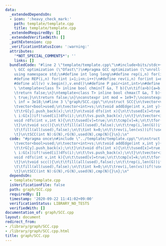 ```yaml
---
data:
  _extendedDependsOn:
  - icon: ':heavy_check_mark:'
    path: template/template.cpp
    title: template/template.cpp
  _extendedRequiredBy: []
  _extendedVerifiedWith: []
  _pathExtension: cpp
  _verificationStatusIcon: ':warning:'
  attributes:
    '*NOT_SPECIAL_COMMENTS*': ''
    links: []
  bundledCode: "#line 2 \"template/template.cpp\"\n#include<bits/stdc++.h>\n#pragma\
    \ GCC optimization (\"Ofast\")\n#pragma GCC optimization (\"unroll-loops\")\n\
    using namespace std;\n#define int long long\n#define rep(i,n) for(int i=0;i<n;i++)\n\
    #define REP(i,n) for(int i=1;i<n;i++)\n#define rev(i,n) for(int i=n-1;i>=0;i--)\n\
    #define all(v) v.begin(),v.end()\n#define P pair<int,int>\n#define len(s) (int)s.size()\n\
    \ \ntemplate<class T> inline bool chmin(T &a, T b){\n\tif(a>b){a=b;return true;}\n\
    \treturn false;\n}\ntemplate<class T> inline bool chmax(T &a, T b){\n\tif(a<b){a=b;return\
    \ true;}\n\treturn false;\n}\nconstexpr int mod = 1e9+7;\nconstexpr long long\
    \ inf = 3e18;\n#line 3 \"graph/SCC.cpp\"\n\nstruct SCC{\n\tvector<vector<int>>G,rG;\n\
    \tvector<bool>used;\n\tvector<int>vs;\n\tvoid addEdge(int x,int y){\n\t\tG[x].push_back(y);\n\
    \t\trG[y].push_back(x);\n\t}\n\tvoid dfs(int x){\n\t\tused[x]=true;\n\t\tfor(int\
    \ i:G[x])if(!used[i])dfs(i);\n\t\tvs.push_back(x);\n\t}\n\tvector<int>cmp;\n\t\
    void rdfs(int v,int k){\n\t\tused[v]=true;\n\t\tcmp[v]=k;\n\t\tfor(int i:rG[v])if(!used[i])rdfs(i,k);\n\
    \t}\n\tvoid scc(){\n\t\tfill(all(used),false);\n\t\trep(i,len(G))if(!used[i])dfs(i);\n\
    \t\tfill(all(used),false);\n\t\tint k=0;\n\t\trev(i,len(vs))if(!used[vs[i]])rdfs(vs[i],k++);\n\
    \t}\n\tSCC(int N):G(N),rG(N),used(N),cmp(N){}\n};\n"
  code: "#pragma once\n#include \"../template/template.cpp\"\n\nstruct SCC{\n\tvector<vector<int>>G,rG;\n\
    \tvector<bool>used;\n\tvector<int>vs;\n\tvoid addEdge(int x,int y){\n\t\tG[x].push_back(y);\n\
    \t\trG[y].push_back(x);\n\t}\n\tvoid dfs(int x){\n\t\tused[x]=true;\n\t\tfor(int\
    \ i:G[x])if(!used[i])dfs(i);\n\t\tvs.push_back(x);\n\t}\n\tvector<int>cmp;\n\t\
    void rdfs(int v,int k){\n\t\tused[v]=true;\n\t\tcmp[v]=k;\n\t\tfor(int i:rG[v])if(!used[i])rdfs(i,k);\n\
    \t}\n\tvoid scc(){\n\t\tfill(all(used),false);\n\t\trep(i,len(G))if(!used[i])dfs(i);\n\
    \t\tfill(all(used),false);\n\t\tint k=0;\n\t\trev(i,len(vs))if(!used[vs[i]])rdfs(vs[i],k++);\n\
    \t}\n\tSCC(int N):G(N),rG(N),used(N),cmp(N){}\n};\n"
  dependsOn:
  - template/template.cpp
  isVerificationFile: false
  path: graph/SCC.cpp
  requiredBy: []
  timestamp: '2020-09-22 11:41:02+09:00'
  verificationStatus: LIBRARY_NO_TESTS
  verifiedWith: []
documentation_of: graph/SCC.cpp
layout: document
redirect_from:
- /library/graph/SCC.cpp
- /library/graph/SCC.cpp.html
title: graph/SCC.cpp
---
```

